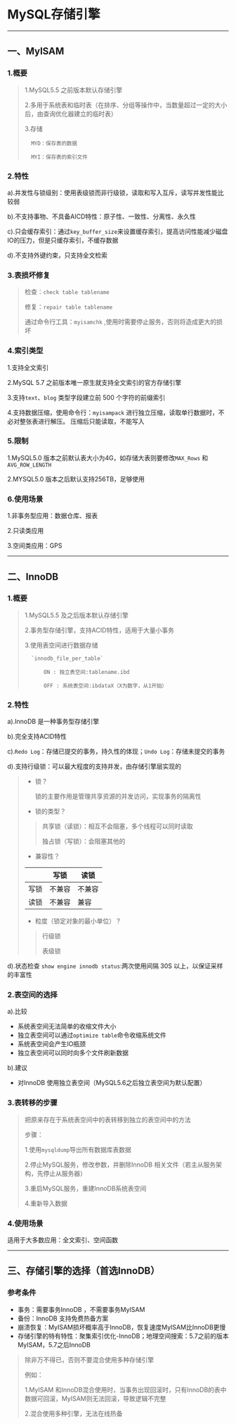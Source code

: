 # MySQL存储引擎

---

## 一、MyISAM

### 1.概要

> 1.MySQL5.5 之前版本默认存储引擎
> 
> 2.多用于系统表和临时表（在排序、分组等操作中，当数量超过一定的大小后，由查询优化器建立的临时表）
> 
> 3.存储 
> 
>       MYD：保存表的数据
>     
>       MYI：保存表的索引文件

### 2.特性

a).并发性与锁级别：使用表级锁而非行级锁，读取和写入互斥，读写并发性能比较弱

b).不支持事物、不具备AICD特性：原子性、一致性、分离性、永久性

c).只会缓存索引：通过`key_buffer_size`来设置缓存索引，提高访问性能减少磁盘IO的压力，但是只缓存索引，不缓存数据

d).不支持外键约束，只支持全文检索

### 3.表损坏修复

> 检查：`check table tablename` 
> 
> 修复：`repair table tablename` 
> 
> 通过命令行工具：`myisamchk` ,使用时需要停止服务，否则将造成更大的损坏

### 4.索引类型

1.支持全文索引

2.MySQL 5.7 之前版本唯一原生就支持全文索引的官方存储引擎

3.支持`text`、`blog` 类型字段建立前 500 个字符的前缀索引

4.支持数据压缩，使用命令行：`myisampack` 进行独立压缩，读取单行数据时，不必对整张表进行解压。
压缩后只能读取，不能写入

### 5.限制

1.MySQL5.0 版本之前默认表大小为4G，如存储大表则要修改`MAX_Rows` 和 `AVG_ROW_LENGTH`

2.MYSQL5.0 版本之后默认支持256TB，足够使用

### 6.使用场景

1.非事务型应用：数据仓库、报表

2.只读类应用

3.空间类应用：GPS

---

## 二、InnoDB

### 1.概要

> 1.MySQL5.5 及之后版本默认存储引擎
> 
> 2.事务型存储引擎，支持ACID特性，适用于大量小事务
> 
> 3.使用表空间进行数据存储
> 
>       `innodb_file_per_table`
>     
>           ON : 独立表空间:tablename.ibd
>     
>           OFF : 系统表空间:ibdataX（X为数字，从1开始）

### 2.特性

a).InnoDB 是一种事务型存储引擎

b).完全支持ACID特性

c).`Redo Log`：存储已提交的事务，持久性的体现；`Undo Log`：存储未提交的事务

d).支持行级锁：可以最大程度的支持并发，由存储引擎层实现的

> - 锁？
> 
>   锁的主要作用是管理共享资源的并发访问，实现事务的隔离性
> 
> - 锁的类型？
> > 共享锁（读锁）：相互不会阻塞，多个线程可以同时读取
> >
> > 独占锁（写锁）：会阻塞其他的
> 
> - 兼容性？
> 
> |     | 写锁  | 读锁  |
> | --- | --- | --- |
> | 写锁  | 不兼容 | 不兼容 |
> | 读锁  | 不兼容 | 兼容  |
> 
> - 粒度（锁定对象的最小单位）？
> > 行级锁
> > 
> > 表级锁
> > 

d).状态检查
`show engine innodb status`:两次使用间隔 30S 以上，以保证采样的丰富性

### 2.表空间的选择

a).比较

- 系统表空间无法简单的收缩文件大小
- 独立表空间可以通过`optimize table`命令收缩系统文件
- 系统表空间会产生IO瓶颈
- 独立表空间可以同时向多个文件刷新数据

b).建议

- 对InnoDB 使用独立表空间（MySQL5.6之后独立表空间为默认配置）

### 3.表转移的步骤

> 把原来存在于系统表空间中的表转移到独立的表空间中的方法
> 
> 步骤：
> 
>   1.使用`mysqldump`导出所有数据库表数据
> 
>   2.停止MySQL服务，修改参数，并删除InnoDB 相关文件（若主从服务架构，先停止从服务器）
> 
>   3.重启MySQL服务，重建InnoDB系统表空间
> 
>   4.重新导入数据
>   
### 4.使用场景
适用于大多数应用：全文索引、空间函数

---

## 三、存储引擎的选择（首选InnoDB）
### 参考条件
- 事务：需要事务InnoDB ，不需要事务MyISAM
- 备份：InnoDB 支持免费热备方案
- 崩溃恢复：MyISAM损坏概率高于InnoDB，恢复速度MyISAM比InnoDB更慢
- 存储引擎的特有特性：聚集索引优化-InnoDB；地理空间搜索：5.7之前的版本MyISAM，5.7之后InnoDB
> 除非万不得已，否则不要混合使用多种存储引擎
> 
> 例如：
> 
> 1.MyISAM 和InnoDB混合使用时，当事务出现回滚时，只有InnoDB的表中数据可回滚，MyISAM则无法回滚，导致逻辑不完整
> 
> 2.混合使用多种引擎，无法在线热备
